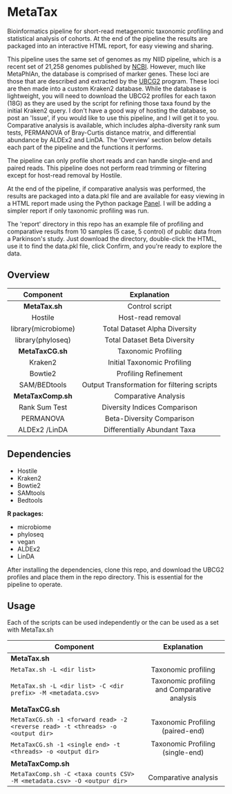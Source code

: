 # MetaTax
Bioinformatics pipeline for short-read metagenomic taxonomic profiling and statistical analysis of cohorts. At the end of the pipeline the results are packaged into an interactive HTML report, for easy viewing and sharing.

This pipeline uses the same set of genomes as my NIID pipeline, which is a recent set of 21,258 genomes published by [NCBI](https://ncbiinsights.ncbi.nlm.nih.gov/2025/01/14/updated-bacterial-and-archaeal-reference-genome-collection-2/). However, much like MetaPhlAn, the database is comprised of marker genes. These loci are those that are described and extracted by the [UBCG2](http://leb.snu.ac.kr/ubcg2) program. These loci are then made into a custom Kraken2 database. While the database is lightweight, you will need to download the UBCG2 profiles for each taxon (18G) as they are used by the script for refining those taxa found by the initial Kraken2 query. I don't have a good way of hosting the database, so post an 'Issue', if you would like to use this pipeline, and I will get it to you. Comparative analysis is available, which includes alpha-diversity rank sum tests, PERMANOVA of Bray-Curtis distance matrix, and differential abundance by ALDEx2 and LinDA. The 'Overview' section below details each part of the pipeline and the functions it performs.

The pipeline can only profile short reads and can handle single-end and paired reads. This pipeline does not perform read trimming or filtering except for host-read removal by Hostile.

At the end of the pipeline, if comparative analysis was performed, the results are packaged into a data.pkl file and are available for easy viewing in a HTML report made using the Python package [Panel](https://panel.holoviz.org/). I will be adding a simpler report if only taxonomic profiling was run.

The 'report' directory in this repo has an example file of profiling and comparative results from 10 samples (5 case, 5 control) of public data from a Parkinson's study. Just download the directory, double-click the HTML, use it to find the data.pkl file, click Confirm, and you're ready to explore the data.

## Overview

| Component        | Explanation            |
|:-------------:|:-------------------------:|
| **MetaTax.sh**     | Control script           |
| Hostile        | Host-read removal        |
| library(microbiome) | Total Dataset Alpha Diversity |
| library(phyloseq) | Total Dataset Beta Diversity |
| **MetaTaxCG.sh**   | Taxonomic Profiling      |
| Kraken2        | Initial Taxonomic Profiling|
| Bowtie2        | Profiling Refinement |
| SAM/BEDtools   | Output Transformation for filtering scripts |
| **MetaTaxComp.sh** | Comparative Analysis   |
| Rank Sum Test | Diversity Indices Comparison |
| PERMANOVA | Beta-Diversity Comparison | 
| ALDEx2 /LinDA | Differentially Abundant Taxa | 

## Dependencies
- Hostile
- Kraken2
- Bowtie2
- SAMtools
- Bedtools

**R packages:**
- microbiome
- phyloseq
- vegan
- ALDEx2
- LinDA

After installing the dependencies, clone this repo, and download the UBCG2 profiles and place them in the repo directory. This is essential for the pipeline to operate.

## Usage

Each of the scripts can be used independently or the can be used as a set with MetaTax.sh

| Component        | Explanation            |
|-------------|:-------------------------:|
| **MetaTax.sh**                                             |            |
| `MetaTax.sh -L <dir list>`                                  | Taxonomic profiling        |
| `MetaTax.sh -L <dir list> -C <dir prefix> -M <metadata.csv>` | Taxonomic profiling and Comparative analysis |
| **MetaTaxCG.sh**                                           |       |
| `MetaTaxCG.sh -1 <forward read> -2 <reverse read> -t <threads> -o <output dir>`        | Taxonomic Profiling (paired-end)|
| `MetaTaxCG.sh -1 <single end> -t <threads> -o <output dir>`                            | Taxonomic Profiling (single-end) |
| **MetaTaxComp.sh**                                                               |   |
| `MetaTaxComp.sh -C <taxa counts CSV> -M <metadata.csv> -O <outpur dir>` | Comparative analysis |
